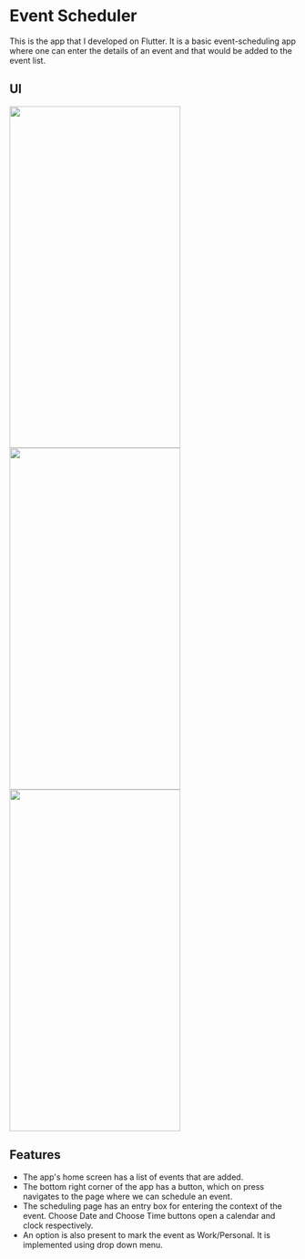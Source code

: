 # Event Scheduler
This is the  app that I developed on Flutter. It is a basic event-scheduling app where one can enter the details of an event and that would be added to the event list.

## UI
<img src="https://github.com/manohar-iitg/EventScheduler-Flutter-/assets/96137651/86abeea4-23d1-4f31-98e2-f129f2d21ed7" height=600 width=300>
<img src="https://github.com/manohar-iitg/EventScheduler-Flutter-/assets/96137651/25e50355-d15f-4c6b-aef0-cdc108b8b53d" height=600 width=300>
<img src="https://github.com/manohar-iitg/EventScheduler-Flutter-/assets/96137651/e17eced0-bdbb-4709-b909-1001428b20e0" height=600 width=300>

## Features
* The app's home screen has a list of events that are added.
* The bottom right corner of the app has a button, which on press navigates to the page where we can schedule an event.
* The scheduling page has an entry box for entering the context of the event. Choose Date and Choose Time buttons open a calendar and clock respectively.
* An option is also present to mark the event as Work/Personal. It is implemented using drop down menu. 
